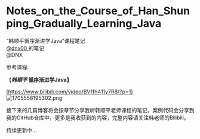 # Notes_on_the_Course_of_Han_Shunping_Gradually_Learning_Java
“韩顺平循序渐进学Java”课程笔记  
@[dnx00  ](https://github.com/dnx00)的笔记  
@DNX  

参考课程:

【***韩顺平* 循序渐进学Java】**

[https://www.bilibili.com/video/BV1fh411y7R8/?p=1]  
![1705558195302.png](https://www.notion.so/image/https%3A%2F%2Fprod-files-secure.s3.us-west-2.amazonaws.com%2F4b165318-6383-451c-8845-110b786c9f0a%2F215c7826-8f8e-456f-a6b4-62891fafca9e%2F1705558195302.png?table=block&id=8d67b0e0-92a9-4dc0-99e1-8cc6bda8aeca&t=8d67b0e0-92a9-4dc0-99e1-8cc6bda8aeca)

接下来的几篇博客将会按章节分享我听韩顺平老师课程的笔记，案例代码会分享到我的GitHub仓库中，更多是我收获到的内容，完整内容请关注韩老师的Bilibili。

持续更新中…